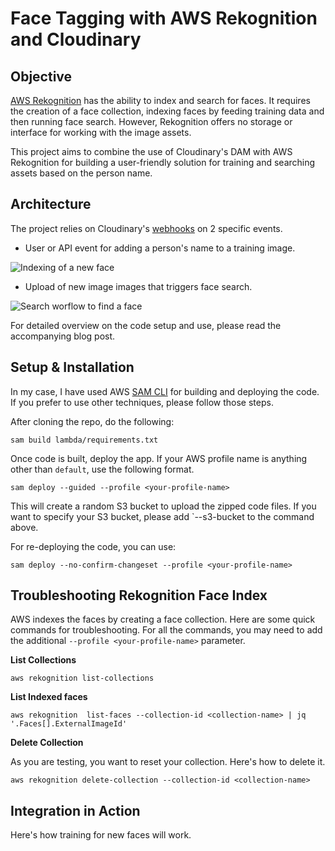 # Face Tagging with AWS Rekognition and Cloudinary

## Objective

[AWS Rekognition](https://aws.amazon.com/rekognition/) has the ability to index and search for faces. It requires the creation of a face collection, indexing faces by feeding training data and then running face search. However, Rekognition offers no storage or interface for working with the image assets.

This project aims to combine the use of Cloudinary's DAM with AWS Rekognition for building a user-friendly solution for training and searching assets based on the person name. 

## Architecture

The project relies on Cloudinary's [webhooks](https://cloudinary.com/documentation/notifications) on 2 specific events. 

* User or API event for adding a person's name to a training image.

![Indexing of a new face](https://akshayranganath-res.cloudinary.com/image/upload/f_auto,q_auto/blog/rekognition/indexing-faces.png)
* Upload of new image images that triggers face search.

![Search worflow to find a face](https://akshayranganath-res.cloudinary.com/image/upload/f_auto,q_auto/blog/rekognition/Searching%20face.png)

For detailed overview on the code setup and use, please read the accompanying blog post.

## Setup & Installation

In my case, I have used AWS [SAM CLI](https://docs.aws.amazon.com/serverless-application-model/latest/developerguide/install-sam-cli.html) for building and deploying the code. If you prefer to use other techniques, please follow those steps.

After cloning the repo, do the following:

    sam build lambda/requirements.txt

Once code is built, deploy the app. If your AWS profile name is anything other than `default`, use the following format.

    sam deploy --guided --profile <your-profile-name>

This will create a random S3 bucket to upload the zipped code files. If you want to specify your S3 bucket, please add `--s3-bucket <your-bucket-name> to the command above.

For re-deploying the code, you can use:

    sam deploy --no-confirm-changeset --profile <your-profile-name>

## Troubleshooting Rekognition Face Index

AWS indexes the faces by creating a face collection. Here are some quick commands for troubleshooting. For all the commands, you may need to add the additional `--profile <your-profile-name>` parameter.

**List Collections**

    aws rekognition list-collections

**List Indexed faces**

    aws rekognition  list-faces --collection-id <collection-name> | jq '.Faces[].ExternalImageId'

**Delete Collection**

As you are testing, you want to reset your collection. Here's how to delete it.

    aws rekognition delete-collection --collection-id <collection-name>

 ## Integration in Action

 Here's how training for new faces will work.
 
    